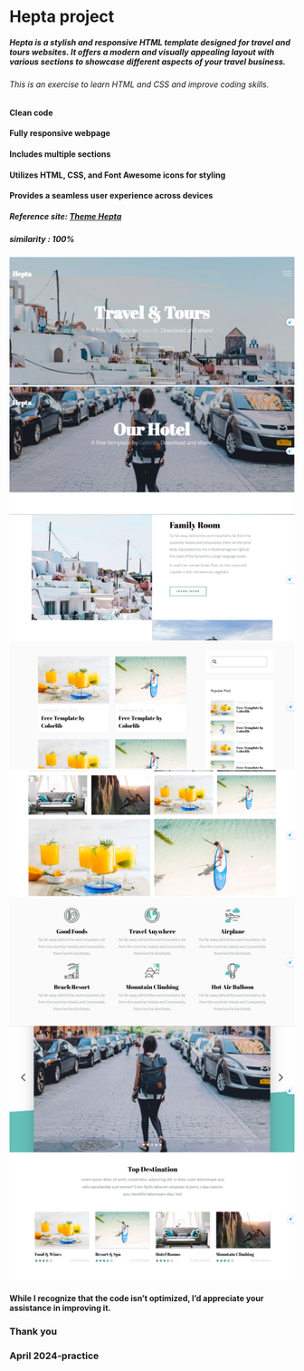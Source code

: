 # Hepta project
##### Hepta is a stylish and responsive HTML template designed for travel and tours websites. It offers a modern and visually appealing layout with various sections to showcase different aspects of your travel business.

###### This is an exercise to learn HTML and CSS and improve coding skills.
#### Clean code 
#### Fully responsive webpage
#### Includes multiple sections
#### Utilizes HTML, CSS, and Font Awesome icons for styling
#### Provides a seamless user experience across devices
##### Reference site: [Theme Hepta](https://preview.colorlib.com/theme/hepta/index.html)
##### similarity : 100%
![hepta project](/assets/image/screen/Screenshot%202024-04-05%20201549.png) ![hepta project](/assets/image/screen/Screenshot%202024-04-05%20201625.png) 
![hepta project](/assets/image/screen/Screenshot%202024-04-05%20201653.png) ![hepta project](/assets/image/screen/Screenshot%202024-04-05%20201807.png) 
![hepta project](/assets/image/screen/Screenshot%202024-04-05%20201839.png)  ![hepta project](/assets/image/screen/1.png) 
![hepta project](/assets/image/screen/3.png)  ![hepta project](/assets/image/screen/2.png) 


#### While I recognize that the code isn’t optimized, I’d appreciate your assistance in improving it.

### Thank you

### April 2024-practice
